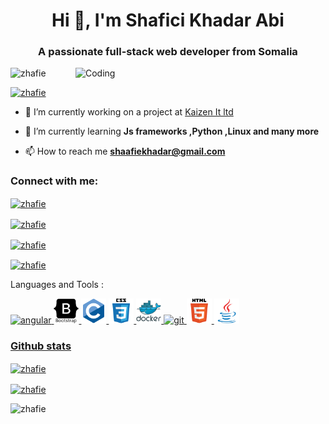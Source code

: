 

 
<h1 align="center">Hi 👋, I'm Shafici Khadar Abi  </h1>
<h3 align="center">A passionate full-stack web developer from Somalia</h3>
<img align="right" alt="Coding" width="400" src="https://camo.githubusercontent.com/422c8c98b9583219958a791ade62fd107b6f208f8814f940687d40c75cc98e2b/68747470733a2f2f63646e2e6472696262626c652e636f6d2f75736572732f3932363533372f73637265656e73686f74732f343530323932342f6d656469612f37396532366162623366623835623432663237323263663232646130393564632e676966">
<p align="left"> <img src="https://komarev.com/ghpvc/?username=zhafie&label=Profile%20views&color=0e75b6&style=flat" alt="zhafie" /> </p>

<p align="left"> <a href="https://twitter.com/zhafie" target="blank"><img src="https://img.shields.io/twitter/follow/zhafie?logo=twitter&style=for-the-badge" alt="zhafie" /></a> </p>

- 🔭 I’m currently working on a project at [Kaizen It  ltd](https://github.com/stars/zhafie/lists/kaizen-it)

- 🌱 I’m currently learning **Js frameworks ,Python ,Linux and many more**
- 📫 How to reach me **shaafiekhadar@gmail.com**
 




<h3 align="left">Connect with me:</h3>
<p align="left">
<a href="https://twitter.com/boqorem" target="blank"><img align="center" src="https://raw.githubusercontent.com/rahuldkjain/github-profile-readme-generator/master/src/images/icons/Social/twitter.svg" alt="zhafie" height="30" width="40" /></a>
 
<a href="https://linkedin.com/in/zhafie" target="blank"><img align="center" src="https://raw.githubusercontent.com/rahuldkjain/github-profile-readme-generator/master/src/images/icons/Social/linked-in-alt.svg" alt="zhafie" height="30" width="40" /></a>
 
<a href="https://fb.com/shaafieabi" target="blank"><img align="center" src="https://raw.githubusercontent.com/rahuldkjain/github-profile-readme-generator/master/src/images/icons/Social/facebook.svg" alt="zhafie" height="30" width="40" /></a>
 
<a href="https://instagram.com/shafie_abi" target="blank"><img align="center" src="https://raw.githubusercontent.com/rahuldkjain/github-profile-readme-generator/master/src/images/icons/Social/instagram.svg" alt="zhafie" height="30" width="40" /></a>
 
</p


 
 
 

<h3 align="left">Languages and Tools :</h3>
<p align="left"> <a href="https://angular.io" target="_blank" rel="noreferrer"> <img src="https://angular.io/assets/images/logos/angular/angular.svg" alt="angular" width="40" height="40"/> </a> <a href="https://getbootstrap.com" target="_blank" rel="noreferrer"> <img src="https://raw.githubusercontent.com/devicons/devicon/master/icons/bootstrap/bootstrap-plain-wordmark.svg" alt="bootstrap" width="40" height="40"/> </a> <a href="https://www.cprogramming.com/" target="_blank" rel="noreferrer"> <img src="https://raw.githubusercontent.com/devicons/devicon/master/icons/c/c-original.svg" alt="c" width="40" height="40"/> </a> <a href="https://www.w3schools.com/css/" target="_blank" rel="noreferrer"> <img src="https://raw.githubusercontent.com/devicons/devicon/master/icons/css3/css3-original-wordmark.svg" alt="css3" width="40" height="40"/> </a> <a href="https://www.docker.com/" target="_blank" rel="noreferrer"> <img src="https://raw.githubusercontent.com/devicons/devicon/master/icons/docker/docker-original-wordmark.svg" alt="docker" width="40" height="40"/> </a> <a href="https://git-scm.com/" target="_blank" rel="noreferrer"> <img src="https://www.vectorlogo.zone/logos/git-scm/git-scm-icon.svg" alt="git" width="40" height="40"/> </a> <a href="https://www.w3.org/html/" target="_blank" rel="noreferrer"> <img src="https://raw.githubusercontent.com/devicons/devicon/master/icons/html5/html5-original-wordmark.svg" alt="html5" width="40" height="40"/> </a> <a href="https://www.java.com" target="_blank" rel="noreferrer"> <img src="https://raw.githubusercontent.com/devicons/devicon/master/icons/java/java-original.svg" alt="java" width="40" height="40"/> </a> <a href="https://www.linux.org/" target="_blank" rel="noreferrer">  



 ### Github stats
   
<p><img align="center" src="https://github-readme-stats.vercel.app/api?username=zhafie&show_icons=true&locale=en" alt="zhafie"     /></p> 

<p ><img align="center" src="https://github-readme-streak-stats.herokuapp.com/?user=zhafie&" alt="zhafie" /></p>
 

 <p><img align="left" src="https://github-readme-stats.vercel.app/api/top-langs?username=zhafie&show_icons=true&locale=en&layout=compact&theme=tokyolight" alt="zhafie" width="500" /></p>

